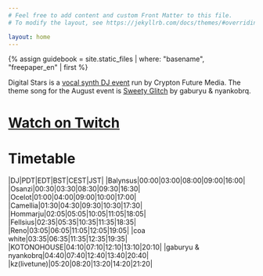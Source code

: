 ```yaml
---
# Feel free to add content and custom Front Matter to this file.
# To modify the layout, see https://jekyllrb.com/docs/themes/#overriding-theme-defaults

layout: home
---
```


{% assign guidebook = site.static_files | where: "basename", "freepaper_en" | first %}

Digital Stars is a [vocal synth DJ
event](https://digitalstars.club/hmds21/index.html) run by Crypton Future
Media. The theme song for the August event is [Sweety
Glitch](https://www.youtube.com/watch?v=GXT88-9w2aI) by gaburyu & nyankobrq.

# [Watch on Twitch](https://www.twitch.tv/cfm_official)

# Timetable
|DJ|PDT|EDT|BST|CEST|JST|
|Balynsus|00:00|03:00|08:00|09:00|16:00|
|Osanzi|00:30|03:30|08:30|09:30|16:30|
|Ocelot|01:00|04:00|09:00|10:00|17:00|
|Camellia|01:30|04:30|09:30|10:30|17:30|
|Hommarju|02:05|05:05|10:05|11:05|18:05|
|Fellsius|02:35|05:35|10:35|11:35|18:35|
|Reno|03:05|06:05|11:05|12:05|19:05|
|coa white|03:35|06:35|11:35|12:35|19:35|
|KOTONOHOUSE|04:10|07:10|12:10|13:10|20:10|
|gaburyu & nyankobrq|04:40|07:40|12:40|13:40|20:40|
|kz(livetune)|05:20|08:20|13:20|14:20|21:20|
